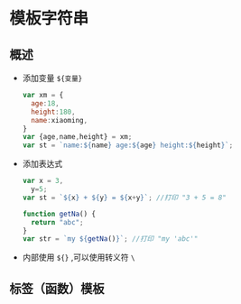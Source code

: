 # 模板字符串

## 概述

- 添加变量 `${变量}`

    ```js
    var xm = {
      age:18,
      height:180,
      name:xiaoming,
    }
    var {age,name,height} = xm;
    var st = `name:${name} age:${age} height:${height}`;
    ```

- 添加表达式

    ```js
    var x = 3,
      y=5;
    var st = `${x} + ${y} = ${x+y}`; //打印 "3 + 5 = 8"

    function getNa() {
      return "abc";
    }
    var str = `my ${getNa()}`; //打印 "my 'abc'"
    ```

- 内部使用  `${}` ,可以使用转义符 `\`

## 标签（函数）模板
